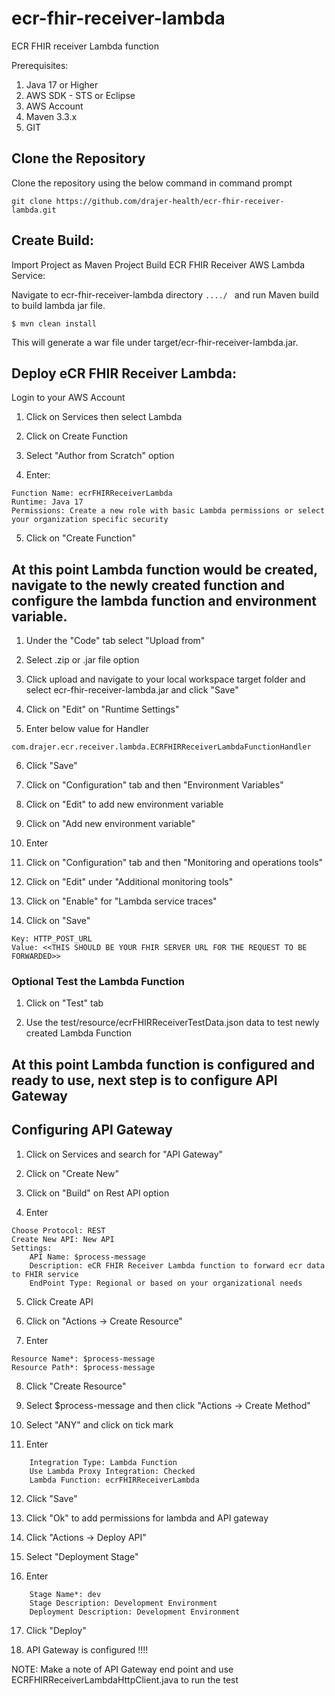 # ecr-fhir-receiver-lambda
ECR FHIR receiver Lambda function

Prerequisites:
1.	Java 17 or Higher
2.	AWS SDK - STS or Eclipse
3.	AWS Account
4.	Maven 3.3.x
5.	GIT

## Clone the Repository

Clone the repository using the below command in command prompt

```git clone https://github.com/drajer-health/ecr-fhir-receiver-lambda.git```

## Create Build:
Import Project as Maven Project
Build ECR FHIR Receiver AWS Lambda Service:

Navigate to  ecr-fhir-receiver-lambda  directory `..../ ` and run Maven build to build lambda jar file.

```
$ mvn clean install

```

This will generate a war file under target/ecr-fhir-receiver-lambda.jar.

## Deploy eCR FHIR Receiver Lambda:

Login to your AWS Account

1) Click on Services then select Lambda

2) Click on Create Function

3) Select "Author from Scratch" option

4) Enter:

```
Function Name: ecrFHIRReceiverLambda
Runtime: Java 17
Permissions: Create a new role with basic Lambda permissions or select your organization specific security

```
5) Click on "Create Function"

## At this point Lambda function would be created, navigate to the newly created function and configure the lambda function and environment variable.

1) Under the "Code" tab select "Upload from"

2) Select .zip or .jar file option

3) Click upload and navigate to your local workspace target folder and select ecr-fhir-receiver-lambda.jar and click "Save"  

4) Click on "Edit" on "Runtime Settings"

5) Enter below value for Handler

```
com.drajer.ecr.receiver.lambda.ECRFHIRReceiverLambdaFunctionHandler

```

6) Click "Save"

7) Click on "Configuration" tab and then "Environment Variables"

8) Click on "Edit" to add new environment variable

9) Click on "Add new environment variable"

10) Enter

11) Click on "Configuration" tab and then "Monitoring and operations tools"

12) Click on "Edit" under "Additional monitoring tools"

13) Click on "Enable" for "Lambda service traces"

14) Click on "Save"
```
Key: HTTP_POST_URL
Value: <<THIS SHOULD BE YOUR FHIR SERVER URL FOR THE REQUEST TO BE FORWARDED>>

```

### Optional Test the Lambda Function

1) Click on "Test" tab

2) Use the test/resource/ecrFHIRReceiverTestData.json data to test newly created Lambda Function


## At this point Lambda function is configured and ready to use, next step is to configure API Gateway

## Configuring API Gateway

1) Click on Services and search for "API Gateway"

2) Click on "Create New"

3) Click on "Build" on Rest API option

4) Enter

```
Choose Protocol: REST
Create New API: New API
Settings:
	API Name: $process-message
	Description: eCR FHIR Receiver Lambda function to forward ecr data to FHIR service
	EndPoint Type: Regional or based on your organizational needs

```
5) Click Create API

6) Click on "Actions -> Create Resource"

7) Enter

```
Resource Name*: $process-message
Resource Path*: $process-message

```
8) Click "Create Resource"

9) Select $process-message and then click "Actions -> Create Method"

10) Select "ANY" and click on tick mark

11) Enter

```
	Integration Type: Lambda Function
	Use Lambda Proxy Integration: Checked 
	Lambda Function: ecrFHIRReceiverLambda

```
12) Click "Save"

13) Click "Ok" to add permissions for lambda and API gateway

14) Click "Actions -> Deploy API"

15) Select "Deployment Stage"

16) Enter

```
	Stage Name*: dev
	Stage Description: Development Environment
	Deployment Description: Development Environment

```

17) Click "Deploy"

18) API Gateway is configured !!!!

NOTE: Make a note of API Gateway end point and use ECRFHIRReceiverLambdaHttpClient.java to run the test
